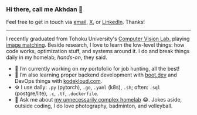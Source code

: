 ### Hi there, call me Akhdan 👋

Feel free to get in touch via [email](mailto:contact@akhdan.dev), [X](https://x.com/akhdanfadh), or [LinkedIn](https://www.linkedin.com/in/akhdanfadh/). Thanks!

---

I recently graduated from Tohoku University's [Computer Vision Lab.](https://www.vision.is.tohoku.ac.jp/?lang=en) playing [image matching](https://github.com/ericzzj1989/Awesome-Image-Matching). Beside research, I love to learn the low-level things: how code works, optimization stuff, and systems around it. I do and break things daily in my homelab, _hands-on_, they said.

- 🔭 I’m currently working on my portofolio for job hunting, all the best!
- 🌱 I’m also learning proper backend development with [boot.dev](https://www.boot.dev/) and DevOps things with [kodekloud.com](https://kodekloud.com/).
- ⚙️ I use daily: `.py` (pytorch), `.go`, `.yaml` (k8s), `.sh`; often: `.sql` (postgre/lite), `.c`, `.tf`, `.dockerfile`.
- 💬 Ask me about [my unnecessarily complex homelab](homelab.jpg) 😂. Jokes aside, outside coding, I do love photography, badminton, and volleyball.
